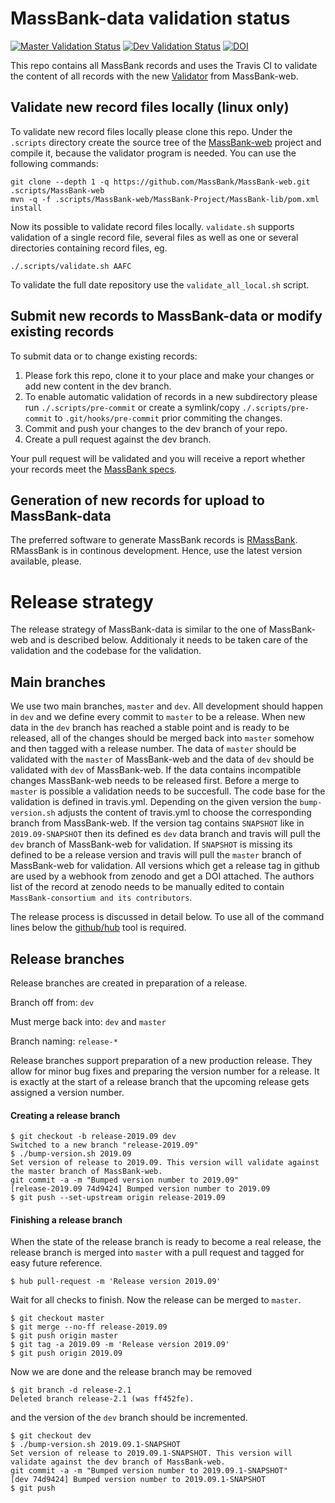 # MassBank-data validation status 
[![Master Validation Status](https://img.shields.io/travis/MassBank/MassBank-data/master.svg?label=Master%20Branch%20Validation)](https://travis-ci.org/MassBank/MassBank-data)
[![Dev Validation Status](https://img.shields.io/travis/MassBank/MassBank-data/dev.svg?label=Dev%20Branch%20Validation)](https://travis-ci.org/MassBank/MassBank-data)
[![DOI](https://zenodo.org/badge/125496536.svg)](https://zenodo.org/badge/latestdoi/125496536)



This repo contains all MassBank records and uses the Travis CI to validate the content of all records with the new [Validator](https://github.com/MassBank/MassBank-web/blob/master/MassBank-Project/MassBank-lib/src/main/java/massbank/Validator.java) from MassBank-web.

## Validate new record files locally (linux only)
To validate new record files locally please clone this repo. Under the `.scripts` directory create the source tree of the [MassBank-web](https://github.com/MassBank/MassBank-web) project and compile it, because the validator program is needed.
You can use the following commands:
```
git clone --depth 1 -q https://github.com/MassBank/MassBank-web.git .scripts/MassBank-web
mvn -q -f .scripts/MassBank-web/MassBank-Project/MassBank-lib/pom.xml install
```
Now its possible to validate record files locally. `validate.sh` supports validation of a single record file, several files as well as one or several directories containing record files, eg. 
```
./.scripts/validate.sh AAFC
```
To validate the full date repository use the `validate_all_local.sh` script. 

## Submit new records to MassBank-data or modify existing records
To submit data or to change existing records:
1. Please fork this repo, clone it to your place and make your changes or add new content in the dev branch.
2. To enable automatic validation of records in a new subdirectory please run `./.scripts/pre-commit` or create a symlink/copy `./.scripts/pre-commit` to `.git/hooks/pre-commit` prior commiting the changes.
3. Commit and push your changes to the dev branch of your repo.
4. Create a pull request against the dev branch.

Your pull request will be validated and you will receive a report whether your records meet the [MassBank specs](https://github.com/MassBank/MassBank-web/blob/master/Documentation/MassBankRecordFormat.md).

## Generation of new records for upload to MassBank-data
The preferred software to generate MassBank records is [RMassBank](https://www.bioconductor.org/packages/release/bioc/html/RMassBank.html). RMassBank is in continous development. Hence, use the latest version available, please.

# Release strategy
The release strategy of MassBank-data is similar to the one of MassBank-web and is described below. Additionaly it needs to be taken care of the validation and the codebase for the validation.

## Main branches
We use two main branches, `master` and `dev`. All development should happen in `dev` and we define every commit to `master` to be a release. When new data in the `dev` branch has reached a stable point and is ready to be released, all of the changes should be merged back into `master` somehow and then tagged with a release number. The data of `master` should be validated with the `master` of MassBank-web and the data of `dev` should be validated with `dev` of MassBank-web. If the data contains incompatible changes MassBank-web needs to be released first. Before a merge to `master` is possible a validation needs to be succesfull. The code base for the validation is defined in travis.yml. Depending on the given version the `bump-version.sh` adjusts the content of travis.yml to choose the corresponding branch from MassBank-web. If the version tag contains `SNAPSHOT` like in `2019.09-SNAPSHOT` then its defined es `dev` data branch and travis will pull the `dev` branch of MassBank-web for validation. If `SNAPSHOT` is missing its defined to be a release version and travis will pull the `master` branch of MassBank-web for validation. All versions which get a release tag in github are used by a webhook from zenodo and get a DOI attached. The authors list of the record at zenodo needs to be manually edited to contain `MassBank-consortium and its contributors`.

The release process is discussed in detail below. To use all of the command lines below the [github/hub](https://docs.docker.com/install/linux/docker-ce/ubuntu/) tool is required.


## Release branches
Release branches are created in preparation of a release.

Branch off from: `dev`

Must merge back into: `dev` and `master`

Branch naming: `release-*`

Release branches support preparation of a new production release. They allow for minor bug fixes and preparing the version number for a release. It is exactly at the start of a release branch that the upcoming release gets assigned a version number.

#### Creating a release branch
```
$ git checkout -b release-2019.09 dev
Switched to a new branch "release-2019.09"
$ ./bump-version.sh 2019.09
Set version of release to 2019.09. This version will validate against the master branch of MassBank-web.
git commit -a -m "Bumped version number to 2019.09"
[release-2019.09 74d9424] Bumped version number to 2019.09
$ git push --set-upstream origin release-2019.09
```
#### Finishing a release branch
When the state of the release branch is ready to become a real release, the release branch is merged into `master` with a pull request and tagged for easy future reference.

```
$ hub pull-request -m 'Release version 2019.09'
```
Wait for all checks to finish. Now the release can be merged to `master`. 
```
$ git checkout master
$ git merge --no-ff release-2019.09
$ git push origin master
$ git tag -a 2019.09 -m 'Release version 2019.09'
$ git push origin 2019.09
```
Now we are done and the release branch may be removed
```
$ git branch -d release-2.1
Deleted branch release-2.1 (was ff452fe).
```
and the version of the `dev` branch should be incremented.
```
$ git checkout dev
$ ./bump-version.sh 2019.09.1-SNAPSHOT
Set version of release to 2019.09.1-SNAPSHOT. This version will validate against the dev branch of MassBank-web.
git commit -a -m "Bumped version number to 2019.09.1-SNAPSHOT"
[dev 74d9424] Bumped version number to 2019.09.1-SNAPSHOT
$ git push
```
